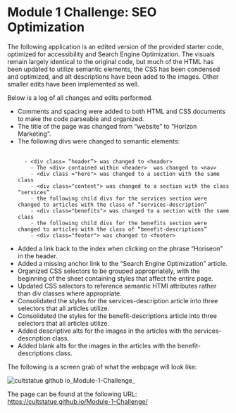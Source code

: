 <h1>Module 1 Challenge: SEO Optimization</h1>
The following application is an edited version of the provided starter code, optimized for accessibility and Search Engine Optimization. The visuals remain largely identical to the original code, but much of the HTML has been updated to utilize semantic elements, the CSS has been condensed and optimized, and alt descriptions have been aded to the images. Other smaller edits have been implemented as well.

Below is a log of all changes and edits performed. 

<ul>
<li> Comments and spacing were added to both HTML and CSS documents to make the code parseable and organized. </li>
<li> The title of the page was changed from “website” to “Horizon Marketing”. </li>
  <li> The following divs were changed to semantic elements:</li> <br />
	
      - <div class= “header”> was changed to <header>
	    - The <div> contained within <header>  was changed to <nav>
	    - <div class ="hero"> was changed to a section with the same class
	    - <div class="content"> was changed to a section with the class “services”
	    - the following child divs for the services section were changed to articles with the class of “services-description”
	    - <div class="benefits"> was changed to a section with the same class
	    - the following child divs for the benefits section were changed to articles with the class of “benefit-descriptions”
	    - <div class="footer"> was changed to <footer>

<li> Added a link back to the index when clicking on the phrase “Horiseon” in the header.</li>
<li> Added a missing anchor link to the “Search Engine Optimization” article. </li>
<li> Organized CSS selectors to be grouped appropriately, with the beginning of the sheet containing styles that affect the entire page. </li>
<li> Updated CSS selectors to reference semantic HTMl attributes rather than div classes where appropriate.</li>
<li> Consolidated the styles for the services-description article into three selectors that all articles utilize.</li>
<li> Consolidated the styles for the benefit-descriptions article into three selectors that all articles utilize.
<li> Added descriptive alts for the images in the articles with the services-description class.</li>
<li> Added blank alts for the images in the articles with the benefit-descriptions class.</li>
  
</ul>
  
The following is a screen grab of what the webpage will look like:

![cultstatue github io_Module-1-Challenge_](https://user-images.githubusercontent.com/105083634/169630868-7c400158-bf52-498a-97f5-759098dd2ce7.png)


The page can be found at the following URL: https://cultstatue.github.io/Module-1-Challenge/


	
